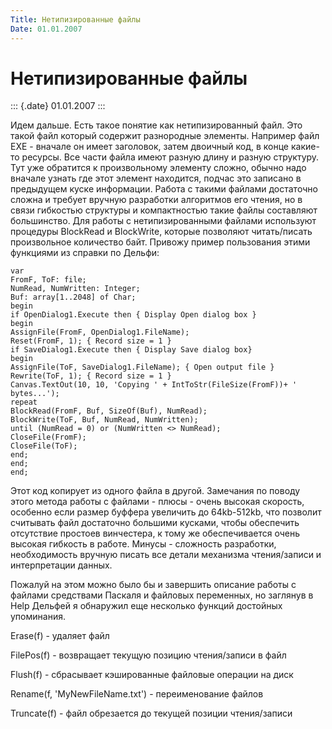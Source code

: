 ```yaml
---
Title: Нетипизированные файлы
Date: 01.01.2007
---
```



Нетипизированные файлы
======================

::: {.date}
01.01.2007
:::

Идем дальше. Есть такое понятие как нетипизированный файл. Это такой
файл который содержит разнородные элементы. Например файл EXE - вначале
он имеет заголовок, затем двоичный код, в конце какие-то ресурсы. Все
части файла имеют разную длину и разную структуру. Тут уже обратится к
произвольному элементу сложно, обычно надо вначале узнать где этот
элемент находится, подчас это записано в предыдущем куске информации.
Работа с такими файлами достаточно сложна и требует вручную разработки
алгоритмов его чтения, но в связи гибкостью структуры и компактностью
такие файлы составляют большинство. Для работы с нетипизированными
файлами используют процедуры BlockRead и BlockWrite, которые позволяют
читать/писать произвольное количество байт. Привожу пример пользования
этими функциями из справки по Дельфи:

    var
    FromF, ToF: file;
    NumRead, NumWritten: Integer;
    Buf: array[1..2048] of Char;
    begin
    if OpenDialog1.Execute then { Display Open dialog box }
    begin
    AssignFile(FromF, OpenDialog1.FileName);
    Reset(FromF, 1); { Record size = 1 }
    if SaveDialog1.Execute then { Display Save dialog box}
    begin
    AssignFile(ToF, SaveDialog1.FileName); { Open output file }
    Rewrite(ToF, 1); { Record size = 1 }
    Canvas.TextOut(10, 10, 'Copying ' + IntToStr(FileSize(FromF))+ ' bytes...');
    repeat
    BlockRead(FromF, Buf, SizeOf(Buf), NumRead);
    BlockWrite(ToF, Buf, NumRead, NumWritten);
    until (NumRead = 0) or (NumWritten <> NumRead);
    CloseFile(FromF);
    CloseFile(ToF);
    end;
    end;
    end;
     

Этот код копирует из одного файла в другой. Замечания по поводу этого
метода работы с файлами - плюсы - очень высокая скорость, особенно если
размер буффера увеличить до 64kb-512kb, что позволит считывать файл
достаточно большими кусками, чтобы обеспечить отсутствие простоев
винчестера, к тому же обеспечивается очень высокая гибкость в работе.
Минусы - сложность разработки, необходимость вручную писать все детали
механизма чтения/записи и интерпретации данных.

Пожалуй на этом можно было бы и завершить описание работы с файлами
средствами Паскаля и файловых переменных, но заглянув в Help Дельфей я
обнаружил еще несколько функций достойных упоминания.

Erase(f) - удаляет файл

FilePos(f) - возвращает текущую позицию чтения/записи в файл

Flush(f) - сбрасывает кэшированные файловые операции на диск

Rename(f, \'MyNewFileName.txt\') - переименование файлов

Truncate(f) - файл обрезается до текущей позиции чтения/записи
